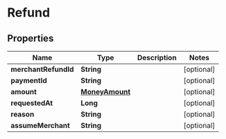
# Refund

## Properties
Name | Type | Description | Notes
------------ | ------------- | ------------- | -------------
**merchantRefundId** | **String** |  |  [optional]
**paymentId** | **String** |  |  [optional]
**amount** | [**MoneyAmount**](MoneyAmount.md) |  |  [optional]
**requestedAt** | **Long** |  |  [optional]
**reason** | **String** |  |  [optional]
**assumeMerchant** | **String** |  |  [optional]




